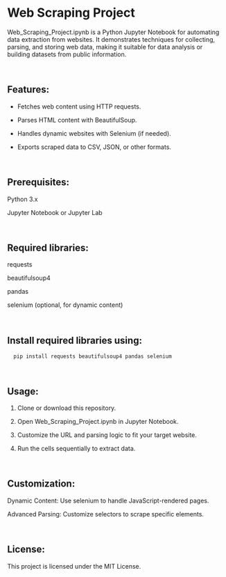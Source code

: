 # **Web Scraping Project**

Web_Scraping_Project.ipynb is a Python Jupyter Notebook for automating data extraction from websites. It demonstrates techniques for collecting, parsing, and storing web data, making it suitable for data analysis or building datasets from public information.

<br>

## **Features:**

- Fetches web content using HTTP requests.

- Parses HTML content with BeautifulSoup.

- Handles dynamic websites with Selenium (if needed).

- Exports scraped data to CSV, JSON, or other formats.

<br>

## **Prerequisites:**

Python 3.x

Jupyter Notebook or Jupyter Lab

<br>

## **Required libraries:**

requests
      
beautifulsoup4

pandas

selenium (optional, for dynamic content)

<br>

## **Install required libraries using:**

      pip install requests beautifulsoup4 pandas selenium

<br>

## **Usage:**

1. Clone or download this repository.

2. Open Web_Scraping_Project.ipynb in Jupyter Notebook.

3. Customize the URL and parsing logic to fit your target website.

4. Run the cells sequentially to extract data.

<br>


## **Customization:**

Dynamic Content: Use selenium to handle JavaScript-rendered pages.

Advanced Parsing: Customize selectors to scrape specific elements.

<br>

## **License:**

This project is licensed under the MIT License.

